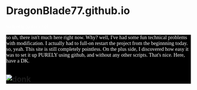 # DragonBlade77.github.io
<!DOCTYPE html>
welcome to my crib!
<style>
  p { 
  font-family: sans_serif, monochrome;
  color: #ffffff
  }
  main {
  background: #000000;
  }
  </style>
  <main>
  <p> so uh, there isn't much here right now. Why? well, I've had some fun technical problems with modification. I actually had to full-on restart the project from the beginnning today.
so, yeah. This site is still completely pointless. On the plus side, I discovered how easy it was to set it up PURELY using github, and without any other scripts. That's nice. Here, have a DK.
 </p>
 <h2> <img alt="donk" src="https://mega.nz/file/BQ1zjA5R"; hight: 400px; width: 400px; padding: 20px 20px 20px 20px;>
  </h2>
</main>
